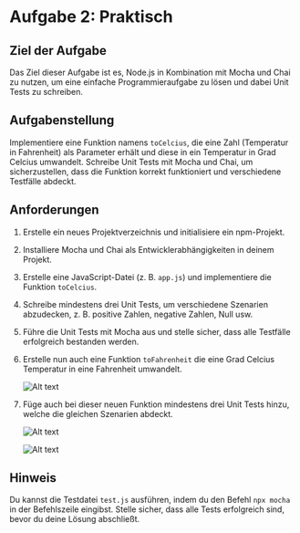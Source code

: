 # Aufgabe 2: Praktisch

## Ziel der Aufgabe

Das Ziel dieser Aufgabe ist es, Node.js in Kombination mit Mocha und Chai zu nutzen, um eine einfache Programmieraufgabe zu lösen und dabei Unit Tests zu schreiben.

## Aufgabenstellung

Implementiere eine Funktion namens `toCelcius`, die eine Zahl (Temperatur in Fahrenheit) als Parameter erhält und diese in ein Temperatur in Grad Celcius umwandelt. Schreibe Unit Tests mit Mocha und Chai, um sicherzustellen, dass die Funktion korrekt funktioniert und verschiedene Testfälle abdeckt.

## Anforderungen

1. Erstelle ein neues Projektverzeichnis und initialisiere ein npm-Projekt.

2. Installiere Mocha und Chai als Entwicklerabhängigkeiten in deinem Projekt.

3. Erstelle eine JavaScript-Datei (z. B. `app.js`) und implementiere die Funktion `toCelcius`.

4. Schreibe mindestens drei Unit Tests, um verschiedene Szenarien abzudecken, z. B. positive Zahlen, negative Zahlen, Null usw.

5. Führe die Unit Tests mit Mocha aus und stelle sicher, dass alle Testfälle erfolgreich bestanden werden.

6. Erstelle nun auch eine Funktion `toFahrenheit` die eine Grad Celcius Temperatur in eine Fahrenheit umwandelt.

    ![Alt text](image.png)

7. Füge auch bei dieser neuen Funktion mindestens drei Unit Tests hinzu, welche die gleichen Szenarien abdeckt.

    ![Alt text](image-1.png)

    ![Alt text](image-2.png)

## Hinweis

Du kannst die Testdatei `test.js` ausführen, indem du den Befehl `npx mocha` in der Befehlszeile eingibst. Stelle sicher, dass alle Tests erfolgreich sind, bevor du deine Lösung abschließt.
